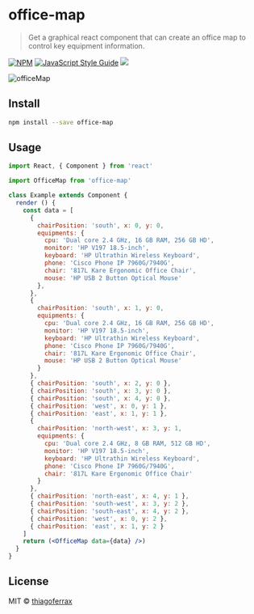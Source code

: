 # office-map

> Get a graphical react component that can create an office map to control key equipment information.

[![NPM](https://img.shields.io/npm/v/office-map.svg)](https://www.npmjs.com/package/office-map) [![JavaScript Style Guide](https://img.shields.io/badge/code_style-standard-brightgreen.svg)](https://standardjs.com)
<a href="https://opensource.org/licenses/MIT"><img src="https://img.shields.io/badge/License-MIT-blue.svg"></a>

![officeMap](https://user-images.githubusercontent.com/43149895/54944606-a489a300-4f12-11e9-8135-61337d4e0aad.gif)

## Install

```bash
npm install --save office-map
```

## Usage

```jsx
import React, { Component } from 'react'

import OfficeMap from 'office-map'

class Example extends Component {
  render () {
    const data = [
      {
        chairPosition: 'south', x: 0, y: 0,
        equipments: {
          cpu: 'Dual core 2.4 GHz, 16 GB RAM, 256 GB HD',
          monitor: 'HP V197 18.5-inch',
          keyboard: 'HP Ultrathin Wireless Keyboard',
          phone: 'Cisco Phone IP 7960G/7940G',
          chair: '817L Kare Ergonomic Office Chair',
          mouse: 'HP USB 2 Button Optical Mouse'
        },
      },
      {
        chairPosition: 'south', x: 1, y: 0,
        equipments: {
          cpu: 'Dual core 2.4 GHz, 16 GB RAM, 256 GB HD',
          monitor: 'HP V197 18.5-inch',
          keyboard: 'HP Ultrathin Wireless Keyboard',
          phone: 'Cisco Phone IP 7960G/7940G',
          chair: '817L Kare Ergonomic Office Chair',
          mouse: 'HP USB 2 Button Optical Mouse'
        }
      },
      { chairPosition: 'south', x: 2, y: 0 },
      { chairPosition: 'south', x: 3, y: 0 },
      { chairPosition: 'south', x: 4, y: 0 },
      { chairPosition: 'west', x: 0, y: 1 },
      { chairPosition: 'east', x: 1, y: 1 },
      {
        chairPosition: 'north-west', x: 3, y: 1,
        equipments: {
          cpu: 'Dual core 2.4 GHz, 8 GB RAM, 512 GB HD',
          monitor: 'HP V197 18.5-inch',
          keyboard: 'HP Ultrathin Wireless Keyboard',
          phone: 'Cisco Phone IP 7960G/7940G',
          chair: '817L Kare Ergonomic Office Chair'
        }
      },
      { chairPosition: 'north-east', x: 4, y: 1 },
      { chairPosition: 'south-west', x: 3, y: 2 },
      { chairPosition: 'south-east', x: 4, y: 2 },
      { chairPosition: 'west', x: 0, y: 2 },
      { chairPosition: 'east', x: 1, y: 2 }
    ]
    return (<OfficeMap data={data} />)
  }
}
```

## License

MIT © [thiagoferrax](https://github.com/thiagoferrax)
